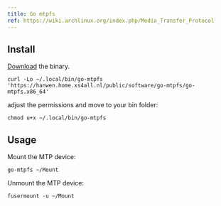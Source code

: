 ```yaml
---
title: Go mtpfs
ref: https://wiki.archlinux.org/index.php/Media_Transfer_Protocol
---
```


## Install

[Download](https://hanwen.home.xs4all.nl/public/software/go-mtpfs/) the binary.

```shell
curl -Lo ~/.local/bin/go-mtpfs 'https://hanwen.home.xs4all.nl/public/software/go-mtpfs/go-mtpfs.x86_64'
```

adjust the permissions and move to your bin folder:

```shell
chmod u+x ~/.local/bin/go-mtpfs
```

## Usage

Mount the MTP device:

```shell
go-mtpfs ~/Mount
```

Unmount the MTP device:

```shell
fusermount -u ~/Mount
```
